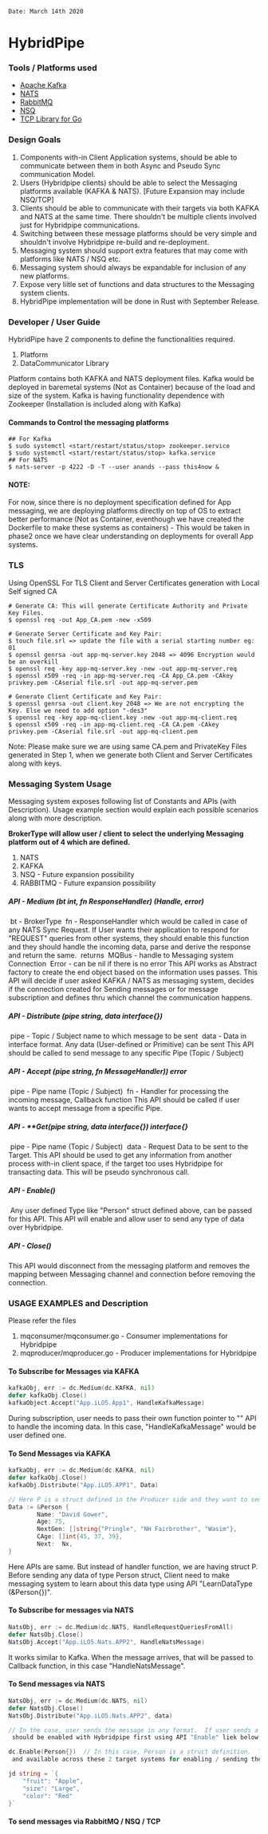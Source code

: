	Date: March 14th 2020
# HybridPipe

### Tools / Platforms used
-   [Apache Kafka](https://kafka.apache.org/)
-   [NATS](https://nats.io/)
-   [RabbitMQ](https://www.rabbitmq.com/)
-   [NSQ](https://nsq.io/)
-   [TCP Library for Go](https://golang.org/pkg/net/)

### Design Goals
1. Components with-in Client Application systems, should be able to communicate between them in both Async and Pseudo Sync communication Model.
2. Users (Hybridpipe clients) should be able to select the Messaging platforms available (KAFKA & NATS). [Future
 Expansion may include NSQ/TCP]
3. Clients should be able to communicate with their targets via both KAFKA and NATS at the same time. There shouldn't be multiple clients involved just for Hybridpipe communications.
4. Switching between these message platforms should be very simple and shouldn't involve Hybridpipe re-build and re-deployment.
5. Messaging system should support extra features that may come with platforms like NATS / NSQ etc.
6. Messaging system should always be expandable for inclusion of any new platforms.
7. Expose very liitle set of functions and data structures to the Messaging system clients.
8. HybridPipe implementation will be done in Rust with September Release.

### Developer / User Guide
HybridPipe have 2 components to define the functionalities required.
1.  Platform
2.  DataCommunicator Library

Platform contains both KAFKA and NATS deployment files.  Kafka would be deployed in baremetal systems (Not as Container) because of the load and size of the system.  Kafka is having functionality dependence with Zookeeper (Installation is included along with Kafka)

#### Commands to Control the messaging platforms
```shell
## For Kafka
$ sudo systemctl <start/restart/status/stop> zookeeper.service
$ sudo systemctl <start/restart/status/stop> kafka.service
## For NATS
$ nats-server -p 4222 -D -T --user anands --pass this4now &
```

#### NOTE:
For now, since there is no deployment specification defined for App messaging, we are deploying platforms directly on top of OS to extract better performance (Not as Container, eventhough we have created the Dockerfile to make these systems as containers) - This would be taken in phase2 once we have clear understanding on deployments for overall App systems.

### TLS
Using OpenSSL For TLS Client and Server Certificates generation with Local Self signed CA
```shell
# Generate CA: This will generate Certificate Authority and Private Key Files.
$ openssl req -out App_CA.pem -new -x509

# Generate Server Certificate and Key Pair:
$ touch file.srl => update the file with a serial starting number eg: 01
$ openssl genrsa -out app-mq-server.key 2048 => 4096 Encryption would be an overkill
$ openssl req -key app-mq-server.key -new -out app-mq-server.req
$ openssl x509 -req -in app-mq-server.req -CA App_CA.pem -CAkey privkey.pem -CAserial file.srl -out app-mq-server.pem

# Generate Client Certificate and Key Pair:
$ openssl genrsa -out client.key 2048 => We are not encrypting the Key. Else we need to add option "-des3"
$ openssl req -key app-mq-client.key -new -out app-mq-client.req
$ openssl x509 -req -in app-mq-client.req -CA CA.pem -CAkey privkey.pem -CAserial file.srl -out app-mq-client.pem
```

Note: Please make sure we are using same CA.pem and PrivateKey Files generated in Step 1, when we generate both
 Client and Server Certificates along with keys.

### Messaging System Usage

Messaging system exposes following list of Constants and APIs (with Description).  Usage example section would
 explain each possible scenarios along with more description.

**BrokerType will allow user / client to select the underlying Messaging platform out of 4 which are defined.**
1.  NATS
2.  KAFKA
3.  NSQ - Future expansion possibility
4.  RABBITMQ - Future expansion possibility

##### API - **Medium (bt int, fn ResponseHandler) (Handle, error)**
​        bt - BrokerType
​        fn - ResponseHandler which would be called in case of any NATS Sync Request. If User wants their application
 to respond for "REQUEST" queries from other systems, they should enable this
function and they should handle the incoming data, parse and derive the response and return the same.
​        returns
​        MQBus - handle to Messaging system Connection
​        Error - can be nil if there is no error
This API works as Abstract factory to create the end object based on the information uses passes. This API will
 decide if user asked KAFKA / NATS as messaging system, decides if the connection created
for Sending messages or for message subscription and defines thru which channel the communication happens.

##### API - **Distribute (pipe string, data interface{})**
​        pipe - Topic / Subject name to which message to be sent
​        data - Data in interface format. Any data (User-defined or Primitive) can be sent
This API should be called to send message to any specific Pipe (Topic / Subject)

##### API - **Accept (pipe string, fn MessageHandler)) error**
​        pipe - Pipe name (Topic / Subject)
​		fn   - Handler for processing the incoming message, Callback function
This API should be called if user wants to accept message from a specific Pipe.

##### API - **Get(pipe string, data interface{}) interface{}
​		pipe - Pipe name (Topic / Subject)
​		data - Request Data to be sent to the Target.
This API should be used to get any information from another process with-in client space, if the target too uses
 Hybridpipe for transacting data. This will be pseudo synchronous call.

##### API - **Enable(<User-Defined Struct>)**
​		Any user defined Type like "Person" struct defined above, can be passed for this API. This API will enable
 and allow user to send any type of data over Hybridpipe.

##### API - **Close()**
This API would disconnect from the messaging platform and removes the mapping between Messaging channel and
 connection before removing the connection.

### USAGE EXAMPLES and Description
Please refer the files
1. mqconsumer/mqconsumer.go - Consumer implementations for Hybridpipe
2. mqproducer/mqproducer.go - Producer implementations for Hybridpipe

#### To Subscribe for Messages via KAFKA
```go
kafkaObj, err := dc.Medium(dc.KAFKA, nil)
defer kafkaObj.Close()
kafkaObject.Accept("App.iLO5.App1", HandleKafkaMessage)
```
During subscription, user needs to pass their own function pointer to "" API to handle the incoming data. In this
 case, "HandleKafkaMessage" would be user defined one.

#### To Send Messages via KAFKA
```go
kafkaObj, err := dc.Medium(dc.KAFKA, nil)
defer kafkaObj.Close()
kafkaObj.Distribute("App.iLO5.APP1", Data)

// Here P is a struct defined in the Producer side and they want to send it to Consumer
Data := &Person {
        Name: "David Gower",
        Age: 75,
        NextGen: []string{"Pringle", "NH Fairbrother", "Wasim"},
        CAge: []int{45, 37, 39},
        Next:  Nx,
}
```
Here APIs are same. But instead of handler function, we are having struct P. Before sending any data of type Person
 struct, Client need to make messaging system to learn about this data type using API
"LearnDataType (&Person{})".

#### To Subscribe for messages via NATS
```go
NatsObj, err := dc.Medium(dc.NATS, HandleRequestQueriesFromAll)
defer NatsObj.Close()
NatsObj.Accept("App.iLO5.Nats.APP2", HandleNatsMessage)
```
It works similar to Kafka. When the message arrives, that will be passed to Callback function, in this case
 "HandleNatsMessage".

#### To Send messages via NATS
```go
NatsObj, err := dc.Medium(dc.NATS, nil)
defer NatsObj.Close()
NatsObj.Distribute("App.iLO5.Nats.APP2", data)

// In the case, user sends the message in any format.  If user sends a specfic user-defined struct object, that
 should be enabled with Hybridpipe first using API "Enable" liek below

dc.Enable(Person{})  // In this case, Person is a struct definition.  These struct members should be exported already
 and available across these 2 target systems for enabling / sending these user-defined objects.

jd string = `{
    "fruit": "Apple",
    "size": "Large",
    "color": "Red"
}`
```

#### To send messages via RabbitMQ / NSQ / TCP
<TODO>

